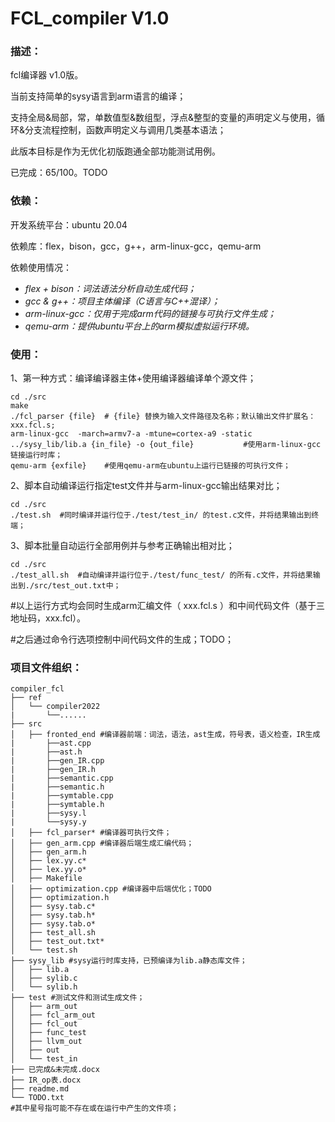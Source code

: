 # FCL_compiler  V1.0

### 描述：

fcl编译器 v1.0版。

当前支持简单的sysy语言到arm语言的编译；

支持全局&局部，常，单数值型&数组型，浮点&整型的变量的声明定义与使用，循环&分支流程控制，函数声明定义与调用几类基本语法；

此版本目标是作为无优化初版跑通全部功能测试用例。

已完成：65/100。TODO

### 依赖：

开发系统平台：ubuntu 20.04

依赖库：flex，bison，gcc，g++，arm-linux-gcc，qemu-arm

依赖使用情况：

- *flex + bison：词法语法分析自动生成代码；*
- *gcc & g++：项目主体编译（C语言与C++混译）；*
- *arm-linux-gcc：仅用于完成arm代码的链接与可执行文件生成；*
- *qemu-arm：提供ubuntu平台上的arm模拟虚拟运行环境。*

### 使用：

1、第一种方式：编译编译器主体+使用编译器编译单个源文件；

```shell
cd ./src
make
./fcl_parser {file}  # {file} 替换为输入文件路径及名称；默认输出文件扩展名：xxx.fcl.s;
arm-linux-gcc  -march=armv7-a -mtune=cortex-a9 -static ../sysy_lib/lib.a {in_file} -o {out_file}           #使用arm-linux-gcc链接运行时库；
qemu-arm {exfile}    #使用qemu-arm在ubuntu上运行已链接的可执行文件；

```

2、脚本自动编译运行指定test文件并与arm-linux-gcc输出结果对比；

```shell
cd ./src
./test.sh  #同时编译并运行位于./test/test_in/ 的test.c文件，并将结果输出到终端；
```

3、脚本批量自动运行全部用例并与参考正确输出相对比；

```shell
cd ./src
./test_all.sh  #自动编译并运行位于./test/func_test/ 的所有.c文件，并将结果输出到./src/test_out.txt中；
```

#以上运行方式均会同时生成arm汇编文件（ xxx.fcl.s ）和中间代码文件（基于三地址码，xxx.fcl）。

#之后通过命令行选项控制中间代码文件的生成；TODO；

### 项目文件组织：

```shell
compiler_fcl
├── ref
│   └── compiler2022
|		└──......
├── src
│   ├── fronted_end #编译器前端：词法，语法，ast生成，符号表，语义检查，IR生成
|		├──ast.cpp
|		├──ast.h
|		├──gen_IR.cpp
|		├──gen_IR.h
|		├──semantic.cpp
|		├──semantic.h
|		├──symtable.cpp
|		├──symtable.h
|		├──sysy.l
|		└──sysy.y
│   ├── fcl_parser* #编译器可执行文件；
│   ├── gen_arm.cpp #编译器后端生成汇编代码；
│   ├── gen_arm.h
│   ├── lex.yy.c*
│   ├── lex.yy.o*
│   ├── Makefile
│   ├── optimization.cpp #编译器中后端优化；TODO
│   ├── optimization.h
│   ├── sysy.tab.c*
│   ├── sysy.tab.h*
│   ├── sysy.tab.o*
│   ├── test_all.sh
│   ├── test_out.txt*
│   └── test.sh
├── sysy_lib #sysy运行时库支持，已预编译为lib.a静态库文件；
│   ├── lib.a
│   ├── sylib.c
│   └── sylib.h
├── test #测试文件和测试生成文件；
│   ├── arm_out
│   ├── fcl_arm_out
│   ├── fcl_out
│   ├── func_test
│   ├── llvm_out
│   ├── out
│   └── test_in
├── 已完成&未完成.docx
├── IR_op表.docx
├── readme.md
└── TODO.txt
#其中星号指可能不存在或在运行中产生的文件项；
```


